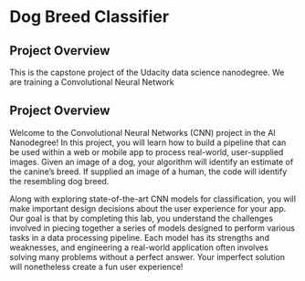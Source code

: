 # Dog Breed Classifier

## Project Overview
This is the capstone project of the Udacity data science nanodegree. We are training a Convolutional Neural Network


## Project Overview

Welcome to the Convolutional Neural Networks (CNN) project in the AI Nanodegree! In this project, you will learn how to build a pipeline that can be used within a web or mobile app to process real-world, user-supplied images.  Given an image of a dog, your algorithm will identify an estimate of the canine’s breed.  If supplied an image of a human, the code will identify the resembling dog breed.  

Along with exploring state-of-the-art CNN models for classification, you will make important design decisions about the user experience for your app.  Our goal is that by completing this lab, you understand the challenges involved in piecing together a series of models designed to perform various tasks in a data processing pipeline.  Each model has its strengths and weaknesses, and engineering a real-world application often involves solving many problems without a perfect answer.  Your imperfect solution will nonetheless create a fun user experience!
